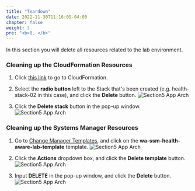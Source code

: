 ```yaml
---
title: "Teardown"
date: 2022-11-30T11:16:09-04:00
chapter: false
weight: 3
pre: "<b>8. </b>"
---
```


In this section you will delete all resources related to the lab environment.

### Cleaning up the CloudFormation Resources

1. Click [this link](https://us-east-1.console.aws.amazon.com/cloudformation/home?region=us-east-1) to go to CloudFormation.

2. Select the **radio button** left to the Stack that's been created (e.g. health-stack-02 in this case), and click the **Delete** button.
![Section5 App Arch](/Operations/200_Build_AWS_Health_Aware_Operation_Change_Process/Images/section5_delete_cfn.png)

3. Click the **Delete stack** button in the pop-up window.
![Section5 App Arch](/Operations/200_Build_AWS_Health_Aware_Operation_Change_Process/Images/section5_delete_stack.png)

### Cleaning up the Systems Manager Resources

1. Go to [Change Manager Templates](https://us-east-1.console.aws.amazon.com/systems-manager/change-manager?region=us-east-1#/dashboard/templates), and click on the **wa-ssm-health-aware-lab-template** template.
![Section5 App Arch](/Operations/200_Build_AWS_Health_Aware_Operation_Change_Process/Images/section5_delete_the_template.png)

2. Click the **Actions** dropdown box, and click the **Delete template** button.
![Section5 App Arch](/Operations/200_Build_AWS_Health_Aware_Operation_Change_Process/Images/section5_continue_delete_template.png)

3. Input **DELETE** in the pop-up window, and click the **Delete** button.
![Section5 App Arch](/Operations/200_Build_AWS_Health_Aware_Operation_Change_Process/Images/section5_delete_popup.png)